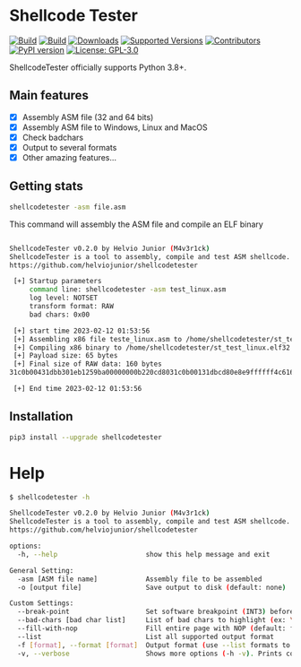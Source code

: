 # Shellcode Tester

[![Build](https://github.com/helviojunior/shellcodetester/actions/workflows/build_and_publish.yml/badge.svg)](https://github.com/helviojunior/shellcodetester/actions/workflows/build_and_publish.yml)
[![Build](https://github.com/helviojunior/shellcodetester/actions/workflows/build_and_test.yml/badge.svg)](https://github.com/helviojunior/shellcodetester/actions/workflows/build_and_test.yml)
[![Downloads](https://pepy.tech/badge/shellcodetester/month)](https://pepy.tech/project/shellcodetester)
[![Supported Versions](https://img.shields.io/pypi/pyversions/shellcodetester.svg)](https://pypi.org/project/shellcodetester)
[![Contributors](https://img.shields.io/github/contributors/helviojunior/shellcodetester.svg)](https://github.com/helviojunior/shellcodetester/graphs/contributors)
[![PyPI version](https://img.shields.io/pypi/v/shellcodetester.svg)](https://pypi.org/project/shellcodetester/)
[![License: GPL-3.0](https://img.shields.io/pypi/l/shellcodetester.svg)](https://github.com/helviojunior/shellcodetester/blob/master/LICENSE)

ShellcodeTester officially supports Python 3.8+.

## Main features

* [x] Assembly ASM file (32 and 64 bits)
* [x] Assembly ASM file to Windows, Linux and MacOS
* [x] Check badchars
* [x] Output to several formats
* [x] Other amazing features...

## Getting stats

```bash
shellcodetester -asm file.asm
```

This command will assembly the ASM file and compile an ELF binary

```bash

ShellcodeTester v0.2.0 by Helvio Junior (M4v3r1ck)
ShellcodeTester is a tool to assembly, compile and test ASM shellcode.
https://github.com/helviojunior/shellcodetester

 [+] Startup parameters
     command line: shellcodetester -asm test_linux.asm
     log level: NOTSET
     transform format: RAW
     bad chars: 0x00

 [+] start time 2023-02-12 01:53:56
 [+] Assembling x86 file teste_linux.asm to /home/shellcodetester/st_test_linux.o
 [+] Compiling x86 binary to /home/shellcodetester/st_test_linux.elf32
 [+] Payload size: 65 bytes
 [+] Final size of RAW data: 160 bytes
31c0b00431dbb301eb1259ba00000000b220cd8031c0b00131dbcd80e8e9ffffff4c616220303120636f6d706c657461646f20636f6d207375636573736f210a00

 [+] End time 2023-02-12 01:53:56

```

## Installation

```bash
pip3 install --upgrade shellcodetester
```

# Help

```bash
$ shellcodetester -h

ShellcodeTester v0.2.0 by Helvio Junior (M4v3r1ck)
ShellcodeTester is a tool to assembly, compile and test ASM shellcode.
https://github.com/helviojunior/shellcodetester

options:
  -h, --help                      show this help message and exit

General Setting:
  -asm [ASM file name]            Assembly file to be assembled
  -o [output file]                Save output to disk (default: none)

Custom Settings:
  --break-point                   Set software breakpoint (INT3) before shellcode (default: false)
  --bad-chars [bad char list]     List of bad chars to highlight (ex: \x00\x0a, default: \0x00)
  --fill-with-nop                 Fill entire page with NOP (default: false)
  --list                          List all supported output format
  -f [format], --format [format]  Output format (use --list formats to list)
  -v, --verbose                   Shows more options (-h -v). Prints commands and outputs. (default: quiet)
```


